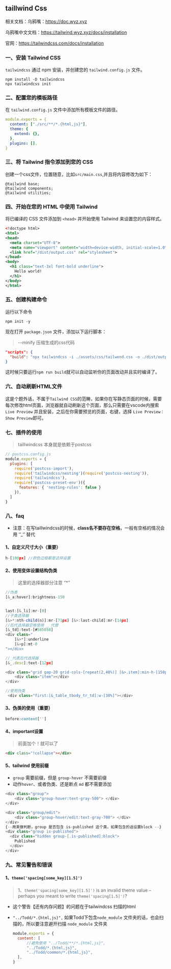 ## taillwind Css

相关文档：乌鸦嘴：https://doc.wyz.xyz

乌鸦嘴中文文档：https://tailwind.wyz.xyz/docs/installation

官网：https://tailwindcss.com/docs/installation

### 一、安装 Tailwind CSS

`tailwindcss` 通过 npm 安装，并创建您的 `tailwind.config.js` 文件。

```ssh-config
npm install -D tailwindcss
npx tailwindcss init
```

### 二、配置您的模板路径

在 `tailwind.config.js` 文件中添加所有模板文件的路径。

```yaml
module.exports = {
  content: ["./src/**/*.{html,js}"],
  theme: {
    extend: {},
  },
  plugins: [],
}
```

### 三、将 Tailwind 指令添加到您的 CSS

创建一个css文件，位置随意，比如`src/main.css`,并且将内容修改为如下：

```less
@tailwind base;
@tailwind components;
@tailwind utilities;
```

### 四、开始在您的 HTML 中使用 Tailwind

将已编译的 CSS 文件添加到 `<head>` 并开始使用 Tailwind 来设置您的内容样式。

```xml
<!doctype html>
<html>
<head>
  <meta charset="UTF-8">
  <meta name="viewport" content="width=device-width, initial-scale=1.0">
  <link href="/dist/output.css" rel="stylesheet">
</head>
<body>
  <h1 class="text-3xl font-bold underline">
    Hello world!
  </h1>
</body>
</html>
```

### 五、创建构建命令

运行以下命令

```shell
npm init -y
```

现在打开 `package.json` 文件，添加以下运行脚本：

> --minify 压缩生成的css代码

```json
"scripts": {
  "build": "npx tailwindcss -i ./assets/css/tailwend.css -o ./dist/output.css --minify --watch"
}
```

这时候只要运行`npm run build`就可以自动监听你的页面改动并且实时编译了。



### 六、自动刷新HTML文件

这是个题外话，不属于`Tailwind CSS`的范畴，如果你在写静态页面的时候，需要每次修改html页面，浏览器就自动刷新这个页面，那么只需要在vscode内搜索`Live Preview` 并且安装，之后在你需要预览的页面，右键，选择 `Live Preview：Show Preview`即可。



### 七、插件的使用

> taillwindcss 本身就是依赖于postcss

```js
// postcss.config.js
module.exports = {
  plugins: [
    require('postcss-import'),
    require('tailwindcss/nesting')(require('postcss-nesting')),
    require('tailwindcss'),
    require('postcss-preset-env')({
      features: { 'nesting-rules': false }
    }),
  ]
}
```



### 八、faq

- 注意：在写taillwindcss的时候，**class名不要存在空格**，一般有空格的情况会用 ‘’_‘’ 替代

#### 1、自定义尺寸大小（重要）

```typescript
h-[100px] //颜色边框都是这样设置
```

#### 2、使用变体设置结构伪类

> 这里的选择器部分注意 “*”

~~~typescript
//伪类
[&_a:hover]:brightness-150


last:[&_li]:mr-[0]
//子类选择器 
[&>*:nth-child(n)]:mr-[71px] [&>:last-child]:mr-[14px]
//后代选择器空格使用 _ 代替
[&_td]:text-[#585858]
<div class="
	[&>*]:underline
	[&>p]:mt-0
"></div>

//_代表后代选择器
[&_.desc]:text-[12px]

<div class="grid gap-20 grid-cols-[repeat(2,48%)] [&>.item]:min-h-[150px] ">
    <div class="item"></div>
</div>

//使用伪类
 <div class="first:[&_table_tbody_tr_td]:w-[30%]"></div>
~~~



#### 3、伪类的使用（重要）

~~~css
before:content['']
~~~



#### 4、important设置

> 前面加个！就可以了

~~~html
<div class="!collapse"></div>
~~~



#### 5、tailwind 使用前缀

- `group` 需要前缀，但是 `group-hover` 不需要前缀
- 动作`hover`、或者伪类、还是断点 `md` 都不需要添加

~~~typescript
<div class="group">
	<div class="group-hover:text-gray-500"> </div>
</div>

<div class="group/edit">
	<div class="group-hover/edit:text-gray-700"> </div>
</div>
{--用来做判断，group 是否包含 is-published 这个类，如果包含的话设置block --}
<div class="group is-published">
  <div class="hidden group-[.is-published]:block">
    Published
  </div>
</div>
~~~



### 九、常见警告和错误

#### 1、`theme('spacing[some_key][1.5]')`

>  1、`theme('spacing[some_key][1.5]')` is an invalid theme value – perhaps you meant to write `theme('spacing[1.5]')`?

- 这个警告【还有内存问题】的问题在于tailwindcss 扫描的html

- `"../Todd/*.{html,js}",` 如果Todd下包含`node_module` 文件夹的话，也会扫描的，所以要注意避开扫描 `node_module` 文件夹

  ~~~js
  module.exports = {
    content: [
        //避免使用 "../Todd/**/*.{html,js}",
        "../Todd/*.{html,js}",
        "../Todd/common/*.{html,js}",
    ],
  }
  ~~~

  
